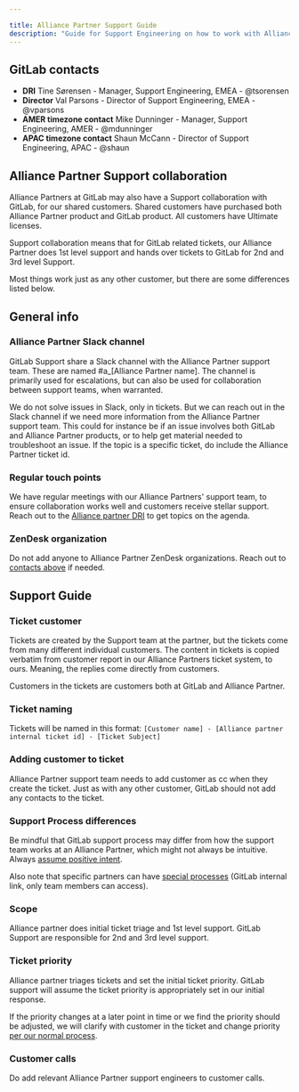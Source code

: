 ```yaml
---

title: Alliance Partner Support Guide
description: "Guide for Support Engineering on how to work with Alliance Partners"
---
```


## GitLab contacts

  - **DRI** Tine Sørensen - Manager, Support Engineering, EMEA - @tsorensen
  - **Director** Val Parsons - Director of Support Engineering, EMEA - @vparsons
  - **AMER timezone contact** Mike Dunninger - Manager, Support Engineering, AMER - @mdunninger
  - **APAC timezone contact** Shaun McCann - Director of Support Engineering, APAC - @shaun

## Alliance Partner Support collaboration

Alliance Partners at GitLab may also have a Support collaboration with GitLab, for our shared customers. Shared customers have purchased both Alliance Partner product and GitLab product. All customers have Ultimate licenses.

Support collaboration means that for GitLab related tickets, our Alliance Partner does 1st level support and hands over tickets to GitLab for 2nd and 3rd level Support.

Most things work just as any other customer, but there are some differences listed below.

## General info

### Alliance Partner Slack channel

GitLab Support share a Slack channel with the Alliance Partner support team. These are named #a_[Alliance Partner name]. The channel is primarily used for escalations, but can also be used for collaboration between support teams, when warranted.

We do not solve issues in Slack, only in tickets. But we can reach out in the Slack channel if we need more information from the Alliance Partner support team. This could for instance be if an issue involves both GitLab and Alliance Partner products, or to help get material needed to troubleshoot an issue. If the topic is a specific ticket, do include the Alliance Partner ticket id.

### Regular touch points

We have regular meetings with our Alliance Partners' support team, to ensure collaboration works well and customers receive stellar support. Reach out to the [Alliance partner DRI](/handbook/support/partnerships/alliance-partner-support-guide/#gitlab-contacts) to get topics on the agenda.

### ZenDesk organization

Do not add anyone to Alliance Partner ZenDesk organizations. Reach out to [contacts above](/handbook/support/partnerships/alliance-partner-support-guide/#gitlab-contacts) if needed.

## Support Guide

### Ticket customer

Tickets are created by the Support team at the partner, but the tickets come from many different individual customers. The content in tickets is copied verbatim from customer report in our Alliance Partners ticket system, to ours. Meaning, the replies come directly from customers.

Customers in the tickets are customers both at GitLab and Alliance Partner.

### Ticket naming

Tickets will be named in this format: `[Customer name] - [Alliance partner internal ticket id] - [Ticket Subject]`

### Adding customer to ticket

Alliance Partner support team needs to add customer as cc when they create the ticket. Just as with any other customer, GitLab should not add any contacts to the ticket.

### Support Process differences

Be mindful that GitLab support process may differ from how the support team works at an Alliance Partner, which might not always be intuitive. Always [assume positive intent](/handbook/values/#assume-positive-intent).

Also note that specific partners can have [special processes](https://internal.gitlab.com/handbook/support/specific-alliance-partners/) (GitLab internal link, only team members can access).

### Scope

Alliance partner does initial ticket triage and 1st level support. GitLab Support are responsible for 2nd and 3rd level support.

### Ticket priority

Alliance partner triages tickets and set the initial ticket priority. GitLab support will assume the ticket priority is appropriately set in our initial response.

If the priority changes at a later point in time or we find the priority should be adjusted, we will clarify with customer in the ticket and change priority [per our normal process](/handbook/support/workflows/setting_ticket_priority/#resetting-ticket-priority).

### Customer calls

Do add relevant Alliance Partner support engineers to customer calls.
